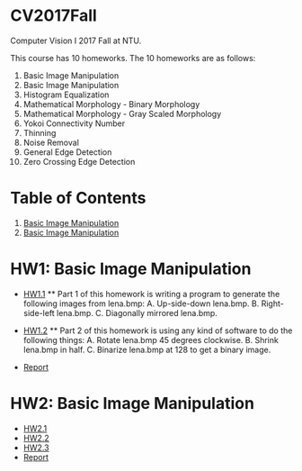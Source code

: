 # CV2017Fall
Computer Vision I 2017 Fall at NTU.

This course has 10 homeworks. The 10 homeworks are as follows:

1. Basic Image Manipulation
2. Basic Image Manipulation
3. Histogram Equalization
4. Mathematical Morphology - Binary Morphology
5. Mathematical Morphology - Gray Scaled Morphology
6. Yokoi Connectivity Number
7. Thinning
8. Noise Removal
9. General Edge Detection
10. Zero Crossing Edge Detection

# Table of Contents
<!--ts-->
   1. [Basic Image Manipulation](https://github.com/JasonYao81000/CV2017Fall/blob/master/README.md#hw1-basic-image-manipulation)
   2. [Basic Image Manipulation](https://github.com/JasonYao81000/CV2017Fall/blob/master/README.md#hw2-basic-image-manipulation)
<!--te-->

# HW1: Basic Image Manipulation
* [HW1.1](https://github.com/JasonYao81000/CV2017Fall/tree/master/HW1/HW1.1)
   ** Part 1 of this homework is writing a program to generate the following images from lena.bmp:
      A. Up-side-down lena.bmp.
      B. Right-side-left lena.bmp.
      C. Diagonally mirrored lena.bmp.

* [HW1.2](https://github.com/JasonYao81000/CV2017Fall/tree/master/HW1/HW1.2)
   ** Part 2 of this homework is using any kind of software to do the following things:
      A. Rotate lena.bmp 45 degrees clockwise.
      B. Shrink lena.bmp in half.
      C. Binarize lena.bmp at 128 to get a binary image.
      
* [Report](https://github.com/JasonYao81000/CV2017Fall/blob/master/HW1/CV1_HW1_%E5%A7%9A%E5%98%89%E6%98%87_R06922002.pdf)

# HW2: Basic Image Manipulation
* [HW2.1](https://github.com/JasonYao81000/CV2017Fall/tree/master/HW2/HW2.1)
* [HW2.2](https://github.com/JasonYao81000/CV2017Fall/tree/master/HW2/HW2.2)
* [HW2.3](https://github.com/JasonYao81000/CV2017Fall/tree/master/HW2/HW2.3)
* [Report](https://github.com/JasonYao81000/CV2017Fall/blob/master/HW2/CV1_HW2_%E5%A7%9A%E5%98%89%E6%98%87_R06922002.pdf)
